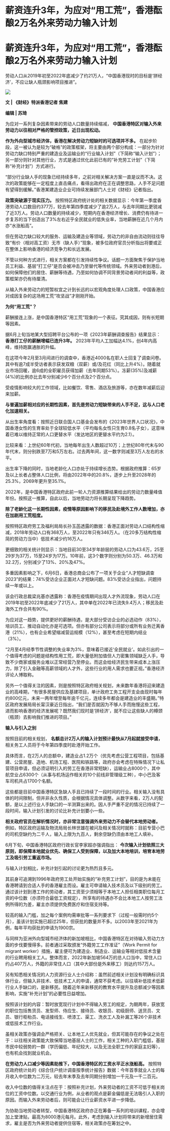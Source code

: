 # 薪资连升3年，为应对“用工荒”，香港酝酿2万名外来劳动力输入计划

# 薪资连升3年，为应对“用工荒”，香港酝酿2万名外来劳动力输入计划

劳动人口从2019年初至2022年底减少了约21万人，“中国香港现时的目标是‘拼经济’，不应让缺人瓶颈影响项目推进”。

![](https://inews.gtimg.com/om_bt/Oo777bUesAt5ZwhvVCnajS3RJtC4Jzu7TpDyRyswvxowkAA/1000)

**文 | 《财经》特派香港记者 焦建**

**编辑 | 苏琦**

为应对一系列复杂因素带来的劳动人口数量持续缩减， **中国香港特区对输入外来劳动力以往相对严格的管控政策，近日出现松动。**

**作为外向型城市经济体，香港在解决劳动力短缺时的可选项并不多。**
在起步阶段，这一被认为是较为“破格”的政策框架，将主要由两个部分构成：一部分为针对劳动力缺口特别严重的建造业及运输业的“行业输入计划”（下简称“输入计划”）；另一部分则针对其他行业，方式是通过优化此前已有的“补充劳工计划”（下简称“补充计划”）方式进行。

“部分行业缺人手的现象已经持续多年，之前对相关解决方案一直是议而不决。这次的政策能够在一定程度上直击痛点，看得出政府在正在调整思路，人手不足问题有望得到缓解。”香港某建造业企业可持续发展部门人士对《财经》记者指出。

**政策突破源于现实压力。**
按照特区政府统计处的相关数据显示：今年第一季度香港劳动人口数目约377万，较去年第四季度减少了逾2万人，与去年同期比更锐减了近3万人。劳动人口数量的持续减少，短期内在香港经济增长、消费仍有待进一步复苏的当下创造出了3%左右近乎全民就业的低失业率，当地薪酬在近几个月内亦“水涨船高”。

但在劳动力缺口较大的服务、运输及建造业等领域，劳动力的非自由流动则往往导致“有价（相对高工资）无市（缺人手）”现象，被多位政府官员分析指出将要或正在整体上影响香港的经济竞争力和长远发展。

不管以何种方式进行，相关方案都在引发持续性争议。话题一方面聚焦于保护当地员工利益、基层“打工仔”是否会被冲击乃至替代等传统领域。外来劳动者到港后，如何保障他们的居住、薪酬等待遇，乃至如何协调不同背景劳动者间的利益等，政策框架亦仍有待厘清。

从输入外来劳动力的短暂权宜之计到长远的以宏观角度处理人口政策，中国香港应对成因复杂的这场用工荒“攻坚战”才刚刚开始。

**为何“用工荒”？**

薪酬接连上涨，是中国香港特区“用工荒”现象的一个表征。究其成因，则有长短期等因素。

据6月上旬当地某大型招聘平台公布的一项《2023年薪酬调查报告》结果显示： **香港打工仔的薪酬增幅已连升3年。**
2023年平均人工加幅达4.1%，创4年内高峰，维持跑赢通胀的升幅。

在这项今年2月至3月间进行的调查中，香港近4000名在职人士回复了调查问卷。其中有逾7成半受访者表示获发双粮（双薪）或/及花红（同比上升4%）。随着就业市场回暖，逾6成的全职雇员获得加薪（去年同期53%）。冻薪(35%)及减薪(4%)的比例亦比去年分别减少6个百分点及2个百分点。

受疫情影响较大的工作领域，比如餐饮、零售、酒店及旅游等，亦在数年减薪后迎来加薪。

**与普遍加薪相对应的长期性因素，首先是劳动力短缺带来的人手不足，这与人口老化加速相关。**

从出生率角度看：按照近日联合国人口基金会发布的《2023年世界人口状况》，中国香港女性的生育率处于全球较低水平（平均每名女性只生育0.8名子女），这意味着已难以维持正常的人口更替水平（发达地区的更替水平约为2.1）。

比较来看：上世纪60年代初，当地每年出生人数超过10万；上世纪80年代末与90年代末，则分别跌至7万和5万左右。过去两年间，这一数字则减至3万人左右的水平。

出生率下降的同时，当地老龄化人口亦处于持续增长态势。根据政府推算：65岁及以上长者占整体人口比例，将由2022年中的20.8%，逐步上升至2028年的25.3%，2069年更升至35.1%。

2022年，是中国香港特区政府此前一轮人力资源推算结果给出的劳动力数量峰值年份。按照这一推算，自此以后，当地劳动力将长期呈现下降趋势。

**除了老龄化这一长期性因素，疫情等原因影响下的移民及赴境外工作人数增加，亦在加剧用工荒程度。**

按照特区政府劳工及福利局局长孙玉菡透露的数据：香港正面对劳动人口结构性缩减，2018年劳动人口有368万人，至2022年只有346万人。（在20多万结构性缩简的劳动力当中）低技术减少约16万人。

更细致的相关统计则显示：当地目前30至34岁年龄层的劳动人口为43.6万，25至29岁为37万，15至24岁为17万。10年前，这3个数字则分别为50.3万、46.3万和32.2万，分别减少了13%、20%及47%。

多重因素影响之下，6月6日，香港总商会公布了一项关于企业“人才短缺调查2023”的结果：74%受访企业正面对人才短缺问题。83%受访企业指出，问题持续一年或以上。

该会行政总裁梁兆基亦透露称：香港在疫情期间出现人才外流现象，劳动人口在2019年初至2022年底减少了21万人，其中单在2022年已流失9.4万人；移民及赴海外工作合共有90%。

为应对这一趋势，提供更好的薪酬待遇，是大部分受访企业的必选动作（83%），培训员工、推动自动化亦是可选项。但亦有部分公司表示将部分或所有业务迁离香港（21%），也有企业希望缩减营运规模（12%），甚至考虑在短期内结业（3%）。

“2月至4月经季节性调整的失业率为3%，意味着已接近‘全民就业’。如此引出的一个值得考虑的问题是结构性用工荒，即大量低附加值但人力密集领域缺乏人手，导致不少商家或服务业难以正常经营乃至停业。而这会给经济民生带来成本上涨压力，除了引入金融等高薪领域的人才外，这些行业的用人需求也要正视。”香港经济评论人博取称。

另外一个值得关注的因素，则是按照特区政府相关规划，未来数年香港将迎来建造业的高峰期，“有很多房屋供应及基建项目，单计政府工务工程开支会由现时每年约800亿元，未来一两年增至每年逾千亿元，连续多年都会是建造业的丰盛期。”特区政府发展局局长甯汉豪近日指出，“我们是否就因为不够人手而拖慢这些工程，进而影响香港的经济发展呢？既然我们现时是‘拼经济’，就不应让这些缺人的樽颈（瓶颈）去影响我们推进的项目。”

**输入与引入之别**

按照目前的相关规划， **名额总计2万人的输入计划预计最快从7月起就接受申请，** 相关务工人员将于今年第四季度时赴港开始工作。

具体而言，在2万人的总额中，建造业占1.2万个（优先考虑公营工程项目，包括基建、公营房屋、造地、机场工程、医院和铁路等，政府亦会考虑在特殊情况下让私营项目申请，但必须证明引入的劳工在香港非常短缺），运输业占8000个，其中航空业占6300个（从事与机场运作相关的10个前线非管理级工种），中小巴及客车司机共占1700个名额。

这些都是目前中国香港特区急缺人手且已持续了一段时间的行业。相关输入没有具体的时间限制，但并非永久性质，会根据情况具体调整。从数字来看，2万人的配额，是以上述行业人手缺口的一半测算出来的。因人手严重不足的情况已持续了一段时间，输入计划引发的讨论比补充计划要小一些。

**相关政府官员在解析情况时，亦非常注意强调外来劳动力不会替代本地劳动者。**
例如，特区政府运输及物流局局长林世雄在被问及相关情况时就称：目前专营小巴的司机空缺约为二千人，输入上限为九百人，剩余空缺仍须由本地工人填补。

6月下旬，中国香港特区政府行政长官李家超亦强调指出：
**今次输入计划依照三大原则，即保障本地就业优先、确保工人受到保障，以及加大本地培训，培育本地劳工及吸引劳工重返市场。**

与输入计划相比，补充计划引起的讨论更为热烈且多元。

其前身可追溯到1996年政府劳工处开始实施的“补充劳工计划”，目的是为未能在香港聘请到合适人手的香港雇主而设。雇主可申请输入技术员及以下级别的劳工。通过该计划到港工作的劳动者，其工资至少须相等于本地工人担任相类职位每月工资的中位数（亦须符合最低工资规定），所享有的待遇亦不会比本地工人按劳工法例所得的为差，雇主亦须提供免费医疗和住宿支持等。

较高的输入门槛，加之每个案例均需审批等一系列要求下（过程一般需时约5个月），虽该计划实施已超过25年，但获批的数量并不多。以2003年至2021年为例，每年平均获批的申请为1900宗。

与同样为亚洲外向型城市经济体的新加坡相比，中国香港特区在对待输入劳动力方面的步伐要慢得多。前者通过采取颁发“外籍劳工工作准证”（Work Permit
for migrant
worker）措施，雇主便可为建造业、制造业、运输业等相对低技术含量的行业聘用相关工人。整体而言，2022年新加坡564万的总人口当中，常住人口约占407万人，外籍的非常住人口（其中大部份是外来移工）则达约157万人。

另有知悉相关情况的人力资源行业人士介绍称：虽然前述相关计划没有明确标识具体行业，但输入非技术、低技术工人的申请，通常不获考虑。以往填补低技术低薪行业人手缺口的，是新移民。随着近年来新移民的教育水平提升及总额减少等因素影响，实施“补充计划”的必要性日益增加。

按照该计划的内容：暂时放宽现行计划中不得输入劳工的规定，为期两年，获放宽的职位包括售货员、发型师、侍应生、接待员、收银员、初级厨师、送货员、文员、银行柜枱员、电话接线生、喷漆工、渠工、洗衣工人及补漏工等26个非技术或低技术工作行业。

虽相关政策亦强调会严格把关、让本地工人优先就业，但其可能存在的争议之处在于：以往相关政策能大致保障当地基层人士的工作，相关工种的入职门槛低，基层市民中较弱势的一群（学历偏低、年纪较大，以及无法全职工作的家庭主妇等），也有机会找到就业机会。

**在劳动力人口减少等因素助推下，中国香港特区的工资水平正水涨船高。**
按照特区政府统计处的《综合住户统计调查按季统计报告》数据：今年首季就业人士的每月收入中位数为二万元，较去年末季及去年同期分别增加一千元及一千二百元。

收入中位数的值得关注点在于：按照补充计划，外来劳动者的工资不可低于相关岗位的工资中位数。以交通行业为例，从业者的观点是薪金偏低是无法吸引人入职的原因。而输入外来劳动者后，则可能会让行业薪资水平进一步降低。

为协助当地劳动者转型，中国香港特区政府亦正在筹备一系列的培训课程，亦会增加上堂津贴，最高为8000港元每月。此外，考虑到输入计划将带来的新增居住需求，雇主是否为外来劳动者提供住宿等，相关政策亦在筹划之中。

